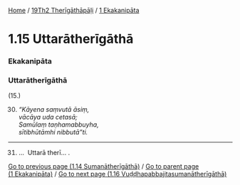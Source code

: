 
[Home](/) / [19Th2 Therīgāthāpāḷi](../../19Th2.md) / [1 Ekakanipāta](../1.md)

# 1.15 Uttarātherīgāthā

### Ekakanipāta

### Uttarātherīgāthā

(15.)

30. _“Kāyena saṃvutā āsiṃ,_  
_vācāya uda cetasā;_  
_Samūlaṃ taṇhamabbuyha,_  
_sītibhūtāmhi nibbutā”ti._  


---

31. …  Uttarā therī… .



[Go to previous page (1.14 Sumanātherīgāthā)](1.14.md) / [Go to parent page (1 Ekakanipāta)](../1.md) / [Go to next page (1.16 Vuḍḍhapabbajitasumanātherīgāthā)](1.16.md)


